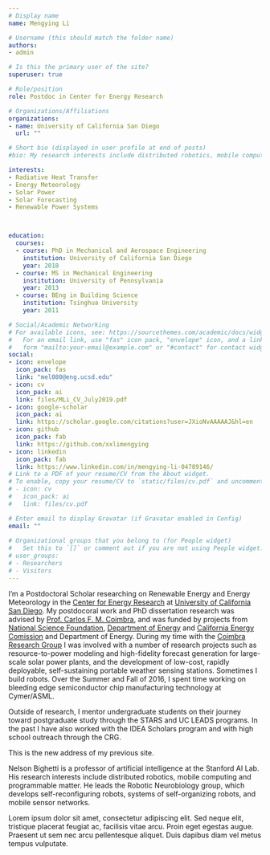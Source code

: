 ```yaml
---
# Display name
name: Mengying Li

# Username (this should match the folder name)
authors:
- admin

# Is this the primary user of the site?
superuser: true

# Role/position
role: Postdoc in Center for Energy Research

# Organizations/Affiliations
organizations:
- name: University of California San Diego
  url: ""

# Short bio (displayed in user profile at end of posts)
#bio: My research interests include distributed robotics, mobile computing and programmable matter.

interests:
- Radiative Heat Transfer
- Energy Meteorology
- Solar Power
- Solar Forecasting
- Renewable Power Systems



education:
  courses:
  - course: PhD in Mechanical and Aerospace Engineering
    institution: University of California San Diego
    year: 2018
  - course: MS in Mechanical Engineering
    institution: University of Pennsylvania
    year: 2013
  - course: BEng in Building Science
    institution: Tsinghua University
    year: 2011

# Social/Academic Networking
# For available icons, see: https://sourcethemes.com/academic/docs/widgets/#icons
#   For an email link, use "fas" icon pack, "envelope" icon, and a link in the
#   form "mailto:your-email@example.com" or "#contact" for contact widget.
social:
- icon: envelope
  icon_pack: fas
  link: "mel080@eng.ucsd.edu"
- icon: cv
  icon_pack: ai
  link: files/MLi_CV_July2019.pdf
- icon: google-scholar
  icon_pack: ai
  link: https://scholar.google.com/citations?user=JXioNvAAAAAJ&hl=en
- icon: github
  icon_pack: fab
  link: https://github.com/xxlimengying
- icon: linkedin
  icon_pack: fab
  link: https://www.linkedin.com/in/mengying-li-04789146/
# Link to a PDF of your resume/CV from the About widget.
# To enable, copy your resume/CV to `static/files/cv.pdf` and uncomment the lines below.  
# - icon: cv
#   icon_pack: ai
#   link: files/cv.pdf

# Enter email to display Gravatar (if Gravatar enabled in Config)
email: ""
  
# Organizational groups that you belong to (for People widget)
#   Set this to `[]` or comment out if you are not using People widget.  
# user_groups:
# - Researchers
# - Visitors
---
```

I’m a Postdoctoral Scholar researching on Renewable Energy and Energy Meteorology in the [Center for Energy Research](https://cer.ucsd.edu/) at [University of California San Diego](https://ucsd.edu/). My postdocoral work and PhD dissertation research was advised by [Prof. Carlos F. M. Coimbra](http://jacobsschool.ucsd.edu/faculty/faculty_bios/index.sfe?fmp_recid=324), and was funded by projects from [National Science Foundation](https://www.nsf.gov/), [Department of Energy](https://www.energy.gov/) and [California Energy Comission](https://www.energy.ca.gov/) and Department of Energy. During my time with the [Coimbra Research Group](http://coimbra.ucsd.edu/) I was involved with a number of research projects such as resource-to-power modeling and high-fidelity forecast generation for large-scale solar power plants, and the development of low-cost, rapidly deployable, self-sustaining portable weather sensing stations. Sometimes I build robots. Over the Summer and Fall of 2016, I spent time working on bleeding edge semiconductor chip manufacturing technology at Cymer/ASML.

Outside of research, I mentor undergraduate students on their journey toward postgraduate study through the STARS and UC LEADS programs. In the past I have also worked with the IDEA Scholars program and with high school outreach through the CRG.

This is the new address of my previous site.

Nelson Bighetti is a professor of artificial intelligence at the Stanford AI Lab. His research interests include distributed robotics, mobile computing and programmable matter. He leads the Robotic Neurobiology group, which develops self-reconfiguring robots, systems of self-organizing robots, and mobile sensor networks.

Lorem ipsum dolor sit amet, consectetur adipiscing elit. Sed neque elit, tristique placerat feugiat ac, facilisis vitae arcu. Proin eget egestas augue. Praesent ut sem nec arcu pellentesque aliquet. Duis dapibus diam vel metus tempus vulputate. 
